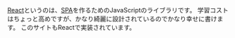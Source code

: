 [React](https://ja.reactjs.org/)というのは、[SPA](https://ja.wikipedia.org/wiki/%E3%82%B7%E3%83%B3%E3%82%B0%E3%83%AB%E3%83%9A%E3%83%BC%E3%82%B8%E3%82%A2%E3%83%97%E3%83%AA%E3%82%B1%E3%83%BC%E3%82%B7%E3%83%A7%E3%83%B3)を作るためのJavaScriptのライブラリです。
学習コストはちょっと高めですが、かなり綺麗に設計されているのでかなり幸せに書けます。
このサイトもReactで実装されています。

